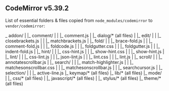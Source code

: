 ## CodeMirror v5.39.2

List of essential folders & files copied from `node_modules/codemirror` to `vendor/codemirror`:

_ addon/
| |_ comment/
| |  |_ comment.js
| |_ dialog/* (all files)
| |_ edit/
| |  |_ closebrackets.js
| |  |_ matchbrackets.js
| |_ fold/
| |  |_ brace-fold.js
| |  |_ comment-fold.js
| |  |_ foldcode.js
| |  |_ foldgutter.css
| |  |_ foldgutter.js
| |  |_ indent-fold.js
| |_ hint/
| |  |_ css-hint.js
| |  |_ show-hint.css
| |  |_ show-hint.js
| |_ lint/
| |  |_ css-lint.js
| |  |_ json-lint.js
| |  |_ lint.css
| |  |_ lint.js
| |_ scroll/
| |  |_ annotatescrollbar.js
| |_ search/
| |  |_ match-highlighter.js
| |  |_ matchesonscrollbar.css
| |  |_ matchesonscrollbar.js
| |  |_ searchcursor.js
| |_ selection/
| |  |_ active-line.js
|_ keymap/* (all files)
|_ lib/* (all files)
|_ mode/
| |_ css/* (all files)
| |_ javascript/* (all files)
| |_ stylus/* (all files)
|_ theme/* (all files)
